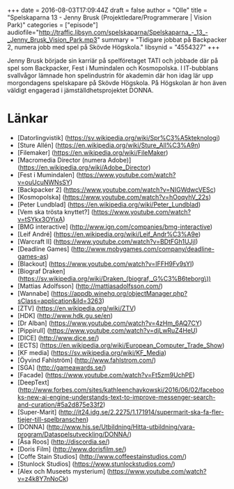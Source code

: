 +++
date = 2016-08-03T17:09:44Z
draft = false
author = "Olle"
title = "Spelskaparna 13 - Jenny Brusk (Projektledare/Programmerare | Vision Park)"
categories = ["episode"]
audiofile="http://traffic.libsyn.com/spelskaparna/Spelskaparna_-_13_-_Jenny_Brusk_Vision_Park.mp3"
summary = "Tidigare jobbat på Backpacker 2, numera jobb med spel på Skövde Högskola."
libsynid = "4554327"
+++

Jenny Brusk började sin karriär på spelföretaget TATI och jobbade där på
spel som Backpacker, Fest i Mumindalen och Kosmopolska. I IT-bubblans svallvågor lämnade hon spelindustrin för akademin där hon idag lär upp morgondagens spelskapare på Skövde Högskola. På Högskolan är hon även väldigt engagerad i jämställdhetsprojektet DONNA.

# Länkar

* [Datorlingvistik] (https://sv.wikipedia.org/wiki/Spr%C3%A5kteknologi)
* [Sture Allén] (https://en.wikipedia.org/wiki/Sture_All%C3%A9n)
* [Filemaker] (https://en.wikipedia.org/wiki/FileMaker)
* [Macromedia Director (numera Adobe)] (https://en.wikipedia.org/wiki/Adobe_Director)
* [Fest i Mumindalen] (https://www.youtube.com/watch?v=ouUcuNWNsSY)
* [Backpacker 2] (https://www.youtube.com/watch?v=NIGWdwcVESc)
* [Kosmopolska] (https://www.youtube.com/watch?v=hOoqyhV_22s)
* [Peter Lundblad] (https://en.wikipedia.org/wiki/Peter_Lundblad)
* [Vem ska trösta knyttet?] (https://www.youtube.com/watch?v=tSYkx3OYixA)
* [BMG interactive] (http://www.ign.com/companies/bmg-interactive)
* [Leif André] (https://en.wikipedia.org/wiki/Leif_Andr%C3%A9e)
* [Warcraft II] (https://www.youtube.com/watch?v=BDtFGh1UJjI)
* [Deadline Games] (http://www.mobygames.com/company/deadline-games-as)
* [Blackout] (https://www.youtube.com/watch?v=IFFH9Fv9sYI)
* [Biograf Draken] (https://sv.wikipedia.org/wiki/Draken_(biograf,_G%C3%B6teborg\))
* [Mattias Adolfsson] (http://mattiasadolfsson.com/)
* [Wannabe] (https://appdb.winehq.org/objectManager.php?sClass=application&iId=3263)
* [ZTV] (https://en.wikipedia.org/wiki/ZTV)
* [HDK] (http://www.hdk.gu.se/en)
* [Dr Alban] (https://www.youtube.com/watch?v=4zHm_6AQ7CY)
* [Pippirull] (https://www.youtube.com/watch?v=djLwRuZ4HeU)
* [DICE] (http://www.dice.se/)
* [ECTS] (https://en.wikipedia.org/wiki/European_Computer_Trade_Show)
* [KF media] (https://sv.wikipedia.org/wiki/KF_Media)
* [Öyvind Fahlström] (http://www.fahlstrom.com/)
* [SGA] (http://gameawards.se/)
* [Facade] (https://www.youtube.com/watch?v=Ft5zm9UchPE)
* [DeepText] (http://www.forbes.com/sites/kathleenchaykowski/2016/06/02/facebooks-new-ai-engine-understands-text-to-improve-messenger-search-and-curation/#5a2d875e33f2)
* [Super-Marit] (http://it24.idg.se/2.2275/1.171914/supermarit-ska-fa-fler-tjejer-till-spelbranschen)
* [DONNA] (http://www.his.se/Utbildning/Hitta-utbildning/vara-program/Dataspelsutveckling/DONNA/)
* [Åsa Roos] (http://discordia.se/)
* [Doris Film] (http://www.dorisfilm.se/)
* [Coffe Stain Studios] (http://www.coffeestainstudios.com/)
* [Stunlock Studios] (https://www.stunlockstudios.com/)
* [Alex och Museets mysterium] (https://www.youtube.com/watch?v=z4k8Y7nNoCk)
